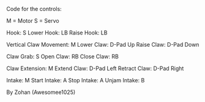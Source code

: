 Code for the controls:

M = Motor
S = Servo

Hook: S
Lower Hook: LB
Raise Hook: LB

Vertical Claw Movement: M
Lower Claw: D-Pad Up
Raise Claw: D-Pad Down

Claw Grab: S
Open Claw: RB
Close Claw: RB

Claw Extension: M
Extend Claw: D-Pad Left
Retract Claw: D-Pad Right

Intake: M
Start Intake: A
Stop Intake: A
Unjam Intake: B

By Zohan (Awesomee1025)
